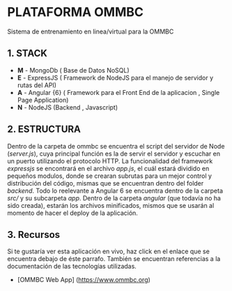 # PLATAFORMA OMMBC

Sistema de entrenamiento en linea/virtual para la OMMBC

## 1. STACK 

- **M** - MongoDb ( Base de Datos NoSQL)
- **E** - ExpressJS ( Framework de NodeJS para el manejo de servidor y rutas del API)
- **A** - Angular {6} ( Framework para el Front End de la aplicacion , Single Page Application)
- **N** - NodeJS (Backend , Javascript)

## 2. ESTRUCTURA

Dentro de la carpeta de ommbc se encuentra el script del servidor de Node (*server.js*), cuya principal función es la de servir el servidor y escuchar en un puerto utilizando el protocolo HTTP. La funcionalidad del framework *expressjs* se encontrará en el archivo *app.js*, el cuál estará dividido en pequeños modulos, donde se crearan subrutas para un mejor control y distribución del código, mismas que se encuentran dentro del folder *backend*. Todo lo reelevante a Angular 6 se encuentra dentro de la carpeta *src/* y su subcarpeta *app*. Dentro de la carpeta *angular* (que todavía no ha sido creada), estarán los archivos minificados, mismos que se usarán al momento de hacer el deploy de la aplicación. 

## 3. Recursos

Si te gustaría ver esta aplicación en vivo, haz click en el enlace que se encuentra debajo de éste parrafo. También se encuentran referencias a la documentación de las tecnologías utilizadas.

  * [OMMBC Web App] (https://www.ommbc.org)
